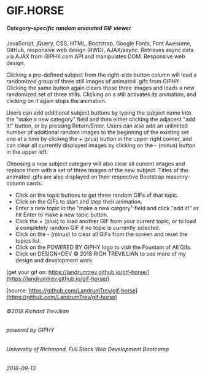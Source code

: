 # GIF.HORSE
##### Category-specific random animated GIF viewer

JavaScript, jQuery, CSS, HTML, Bootstrap, Google Fonts, Font Awesome, GitHub, responsive web design (RWD), AJAX/async. Retrieves async data via AJAX from GIPHY.com API and manipulates DOM. Responsive web design.

Clicking a pre-defined subject from the right-side button column will load a randomized group of three still images of animated .gifs from GIPHY. Clicking the same button again clears those three images and loads a new randomized set of three stills. Clicking on a still activates its animation, and clicking on it again stops the animation.

Users can add additional subject buttons by typing the subject name into the "make a new category" field and then either clicking the adjacent "add it!" button, or by pressing Return/Enter. Users can also add an unlimited number of additional random images to the beginning of the existing set one at a time by clicking the + (plus) button in the upper right corner, and can clear all currently displayed images by clicking on the - (minus) button in the upper left.

Choosing a new subject category will also clear all current images and replace them with a set of three images of the new subject. Titles of the animated .gifs are also displayed on their respective Bootstrap masonry-column cards.


- Click on the topic buttons to get three random GIFs of that topic.
- Click on the GIFs to start and stop their animation.
- Enter a new topic in the "make a new catgory" field and click "add it!" or hit Enter to make a new topic button.
- Click the + (plus) to load another GIF from your current topic, or to load a completely random GIF if no topic is currently selected.
- Click on the - (minus) to clear all GIFs from the screen and reset the topics list.
- Click on the POWERED BY GIPHY logo to visit the Fountain of All Gifs.
- Click on DESIGN+DEV © 2018 RICH TREVILLIAN to see more of my design and development work.


[get your gif on: https://landrumtrev.github.io/gif-horse/](https://landrumtrev.github.io/gif-horse/)

[source: https://github.com/LandrumTrev/gif-horse](https://github.com/LandrumTrev/gif-horse)

###### ©2018 Richard Trevillian
###### powered by GIPHY
###### University of Richmond, Full Stack Web Development Bootcamp
###### 2018-09-13
